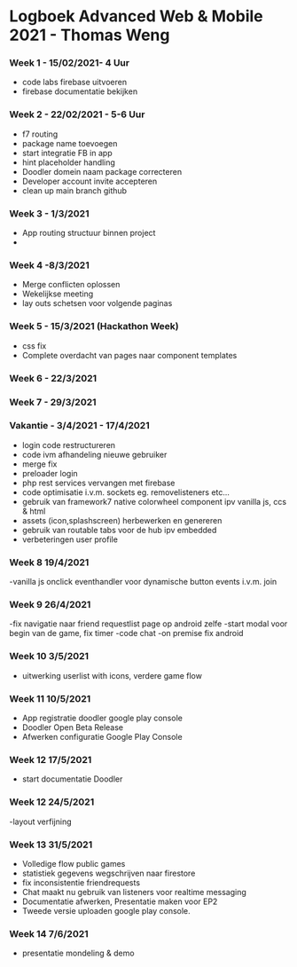 # Logboek Advanced Web & Mobile 2021 - Thomas Weng
### Week 1 - 15/02/2021- 4 Uur
- code labs firebase uitvoeren
- firebase documentatie bekijken

### Week 2 - 22/02/2021 - 5-6 Uur
- f7 routing 
- package name toevoegen
- start integratie FB in app
- hint placeholder handling
- Doodler domein naam package correcteren
- Developer account invite accepteren
- clean up main branch github

### Week 3 - 1/3/2021
- App routing structuur binnen project 
- 
### Week 4 -8/3/2021
- Merge conflicten oplossen
- Wekelijkse meeting
- lay outs schetsen voor volgende paginas

### Week 5 - 15/3/2021  (Hackathon Week)
- css fix
- Complete overdacht van pages naar component templates

### Week 6 - 22/3/2021
	

### Week 7 - 29/3/2021


### Vakantie - 3/4/2021 - 17/4/2021
- login code restructureren
- code ivm afhandeling nieuwe gebruiker
- merge fix
- preloader login
- php rest services vervangen met firebase
- code optimisatie i.v.m. sockets eg. removelisteners etc...
- gebruik van framework7 native colorwheel component ipv vanilla js, ccs & html
- assets (icon,splashscreen) herbewerken en genereren
- gebruik van routable tabs voor de hub ipv embedded
- verbeteringen user profile

### Week 8 19/4/2021
-vanilla js onclick eventhandler voor dynamische button events i.v.m. join

### Week 9 26/4/2021
-fix navigatie naar friend requestlist page op android zelfe
-start modal voor begin van de game, fix timer
-code chat
-on premise fix android

### Week 10 3/5/2021
- uitwerking userlist with icons, verdere game flow

### Week 11 10/5/2021
- App registratie doodler google play console
- Doodler Open Beta Release
- Afwerken configuratie Google Play Console

### Week 12 17/5/2021
- start documentatie Doodler

### Week 12 24/5/2021
-layout verfijning

### Week 13 31/5/2021
- Volledige flow public games
- statistiek gegevens wegschrijven naar firestore
- fix inconsistentie friendrequests
- Chat maakt nu gebruik van listeners voor realtime messaging
- Documentatie afwerken, Presentatie maken voor EP2
- Tweede versie uploaden google play console.

### Week 14 7/6/2021
- presentatie mondeling & demo 




	







